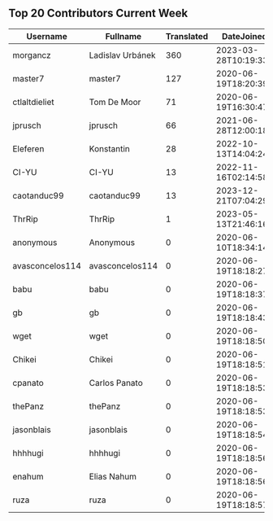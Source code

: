 ## Top 20 Contributors Current Week ##
|Username|Fullname|Translated|DateJoined|Language|
|--------|--------|----------|----------|-------|
|morgancz|Ladislav Urbánek|360|2023-03-28T10:19:33.|cs|
|master7|master7|127|2020-06-19T18:20:39.|pl|
|ctlaltdieliet|Tom De Moor|71|2020-06-19T16:30:47Z|nl|
|jprusch|jprusch|66|2021-06-28T12:00:18.|de|
|Eleferen|Konstantin|28|2022-10-13T14:04:24Z|ru|
|CI-YU|CI-YU|13|2022-11-16T02:14:58.|zh_Hant|
|caotanduc99|caotanduc99|13|2023-12-21T07:04:29.|vi|
|ThrRip|ThrRip|1|2023-05-13T21:46:16.|zh_Hans|
|anonymous|Anonymous|0|2020-06-10T18:34:14.||
|avasconcelos114|avasconcelos114|0|2020-06-19T18:18:27Z||
|babu|babu|0|2020-06-19T18:18:37.||
|gb|gb|0|2020-06-19T18:18:43.||
|wget|wget|0|2020-06-19T18:18:50Z||
|Chikei|Chikei|0|2020-06-19T18:18:51Z||
|cpanato|Carlos Panato|0|2020-06-19T18:18:53Z||
|thePanz|thePanz|0|2020-06-19T18:18:53Z||
|jasonblais|jasonblais|0|2020-06-19T18:18:54Z||
|hhhhugi|hhhhugi|0|2020-06-19T18:18:56.||
|enahum|Elias  Nahum|0|2020-06-19T18:18:56Z|es|
|ruza|ruza|0|2020-06-19T18:18:57.||
